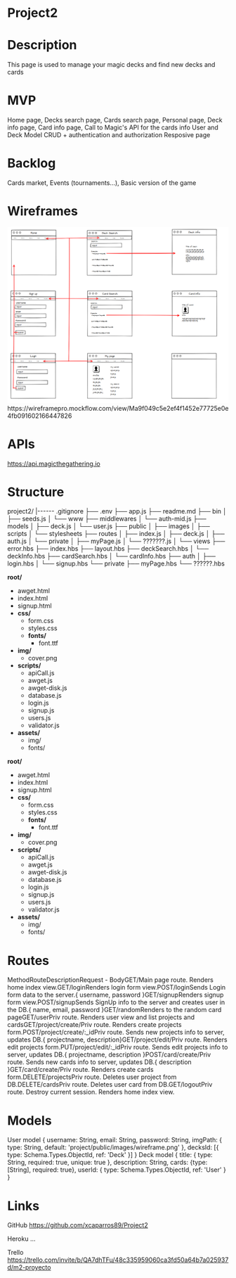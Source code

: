 # Project2

# Description
This page is used to manage your magic decks and find new decks and cards

# MVP
Home page, 
Decks search page,
Cards search page,
Personal page,
Deck info page,
Card info page,
Call to Magic's API for the cards info
User and Deck Model
CRUD + authentication and authorization
Resposive page

# Backlog
Cards market,
Events (tournaments...),
Basic version of the game

# Wireframes
<img src='project2/public/images/wireframe.png'>
https://wireframepro.mockflow.com/view/Ma9f049c5e2ef4f1452e77725e0e4fb091602166447826

# APIs
https://api.magicthegathering.io

# Structure
project2/
        |------ .gitignore
        ├── .env
        ├── app.js
        ├── readme.md
        ├── bin
        │   ├── seeds.js
        │   └── www
        ├── middlewares
        │   └── auth-mid.js
        ├── models
        │   ├── deck.js
        │   └── user.js
        ├── public
        │   ├── images
        │   ├── scripts
        │   └── stylesheets
        ├── routes
        │   ├── index.js
        │   ├── deck.js
        │   ├── auth.js
        │   └── private
        │       ├── myPage.js
        │       └── ???????.js
        │
        └── views
            ├── error.hbs
            ├── index.hbs
            ├── layout.hbs
            ├── deckSearch.hbs
            │       └── deckInfo.hbs
            ├── cardSearch.hbs
            │       └── cardInfo.hbs
            ├── auth
            │   ├── login.hbs
            │   └── signup.hbs
            └── private
                ├── myPage.hbs
                └── ??????.hbs

**root/**

- awget.html
- index.html
- signup.html
- **css/**
  - form.css
  - styles.css
  - **fonts/**
    - font.ttf
- **img/**
  - cover.png
- **scripts/**
  - apiCall.js
  - awget.js
  - awget-disk.js
  - database.js
  - login.js
  - signup.js
  - users.js
  - validator.js
- **assets/**
  - img/
  - fonts/



**root/**

- awget.html
- index.html
- signup.html
- **css/**
  - form.css
  - styles.css
  - **fonts/**
    - font.ttf
- **img/**
  - cover.png
- **scripts/**
  - apiCall.js
  - awget.js
  - awget-disk.js
  - database.js
  - login.js
  - signup.js
  - users.js
  - validator.js
- **assets/**
  - img/
  - fonts/




# Routes

MethodRouteDescriptionRequest - BodyGET/Main page route. Renders home index view.GET/loginRenders login form view.POST/loginSends Login form data to the server.{ username, password }GET/signupRenders signup form view.POST/signupSends SignUp info to the server and creates user in the DB.{ name, email, password }GET/randomRenders to the random card pageGET/userPriv route. Renders user view and list projects and cardsGET/project/create/Priv route. Renders create projects form.POST/project/create/:_idPriv route. Sends new projects info to server, updates DB.{ projectname, description}GET/project/edit/Priv route. Renders edit projects form.PUT/project/edit/:_idPriv route. Sends edit projects info to server, updates DB.{ projectname, description }POST/card/create/Priv route. Sends new cards info to server, updates DB.{ description }GET/card/create/Priv route. Renders create cards form.DELETE/projectsPriv route. Deletes user project from DB.DELETE/cardsPriv route. Deletes user card from DB.GET/logoutPriv route. Destroy current session. Renders home index view.

# Models
User model
  {
    username: String,
    email: String,
    password: String,
    imgPath: { type: String, default: 'project/public/images/wireframe.png' },
    decksId: [{ type: Schema.Types.ObjectId, ref: 'Deck' }]
  }
Deck model
  {
    title: { type: String, required: true, unique: true },
    description: String,
    cards: {type:[String], required: true},
    userId: { type: Schema.Types.ObjectId, ref: 'User' }
  }

# Links
GitHub
https://github.com/xcaparros89/Project2

Heroku
...

Trello
https://trello.com/invite/b/QA7dhTFu/48c335959060ca3fd50a64b7a025937d/m2-proyecto
